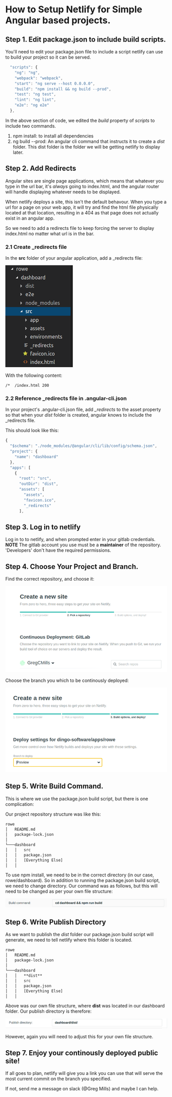 # How to Setup Netlify for Simple Angular based projects.

## Step 1. Edit package.json to include build scripts.

You'll need to edit your package.json file to include a script netlify can use to build your project so it can be served.

```javascript
  "scripts": {
    "ng": "ng",
    "webpack": "webpack",
    "start": "ng serve --host 0.0.0.0",
    "build": "npm install && ng build --prod",
    "test": "ng test",
    "lint": "ng lint",
    "e2e": "ng e2e"
  },
```

In the above section of code, we edited the *build* property of *scripts* to include two commands.

1. npm install: to install all dependencies
2. ng build --prod: An angular cli command that instructs it to create a *dist* folder. This dist folder is the folder we will be getting netlify to display later.

## Step 2. Add Redirects

Angular sites are single page applications, which means that whatever you type in the url bar, it's *always* going to index.html, and the angular router will handle displaying whatever needs to be displayed.

When netlify deploys a site, this isn't the default behavour. When you type a url for a page on your web app, it will try and find the html file physically located at that location, resulting in a 404 as that page does not actually exist in an angular app.

So we need to add a redirects file to keep forcing the server to display index.html no matter what url is in the bar.

### 2.1 Create _redirects file

In the **src** folder of your angular application, add a _redirects file:

![create redirects file](https://github.com/GregCMills/NetlifySetupNpm/raw/master/images/redirects.png)

With the following content:

```
/*  /index.html 200
```

### 2.2 Reference _redirects file in .angular-cli.json

In your project's .angular-cli.json file, add *_redirects* to the asset property so that when your *dist* folder is created, angular knows to include the _redirects file.

This should look like this:

```javascript
{
  "$schema": "./node_modules/@angular/cli/lib/config/schema.json",
  "project": {
    "name": "dashboard"
  },
  "apps": [
    {
      "root": "src",
      "outDir": "dist",
      "assets": [
        "assets",
        "favicon.ico",
        "_redirects"
      ],

```

## Step 3. Log in to netlify

Log in to to netlify, and when prompted enter in your gitlab credentials.
**NOTE** The gitlab account you use must be a **maintainer** of the repository. 'Developers' don't have the required permissions.

## Step 4. Choose Your Project and Branch.

Find the correct repository, and choose it:

![Choose Repository](https://github.com/GregCMills/NetlifySetupNpm/raw/master/images/chooseRepository.png)

Choose the branch you which to be continously deployed:

![Choose Branch](https://raw.githubusercontent.com/GregCMills/NetlifySetupNpm/master/images/branch.png)

## Step 5. Write Build Command.

This is where we use the package.json build script, but there is one complication:

Our project repository structure was like this:
```
rowe
│   README.md
│   package-lock.json    
│
└───dashboard
│   │   src
│   │   package.json
│   │   [Everything Else]
│   │   
```
To use npm install, we need to be in the correct directory (in our case, rowe/dashboard). So in addition to running the package.json build script, we need to change directory. Our command was as follows, but this will need to be changed as per your own file structure:

![Build Command](https://github.com/GregCMills/NetlifySetupNpm/raw/master/images/build.png)

## Step 6. Write Publish Directory

As we want to publish the *dist* folder our package.json build script will generate, we need to tell netlify where this folder is located.

```
rowe
│   README.md
│   package-lock.json    
│
└───dashboard
│   │   **dist**
│   │   src
│   │   package.json
│   │   [Everything Else]
│   │   
```

Above was our own file structure, where **dist** was located in our dashboard folder. Our publish directory is therefore:

![Publish Directory](https://github.com/GregCMills/NetlifySetupNpm/raw/master/images/publish.png)

However, again you will need to adjust this for your own file structure.

## Step 7. Enjoy your continously deployed public site!

If all goes to plan, netlify will give you a link you can use that will serve the most current commit on the branch you specified.

If not, send me a message on slack (@Greg Mills) and maybe I can help.